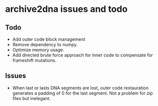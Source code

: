 # archive2dna issues and todo

## Todo

* Add outer code block management
* Remove dependency to numpy.
* Optimize memory usage.
* Add directed brute force approach for inner code to compensate for
  frameshift mutations.

## Issues

* When last or lasts DNA segments are lost, outer code restauration
  generates a padding of 0 for the last segment. Not a problem for zip
  files but inelegant.
